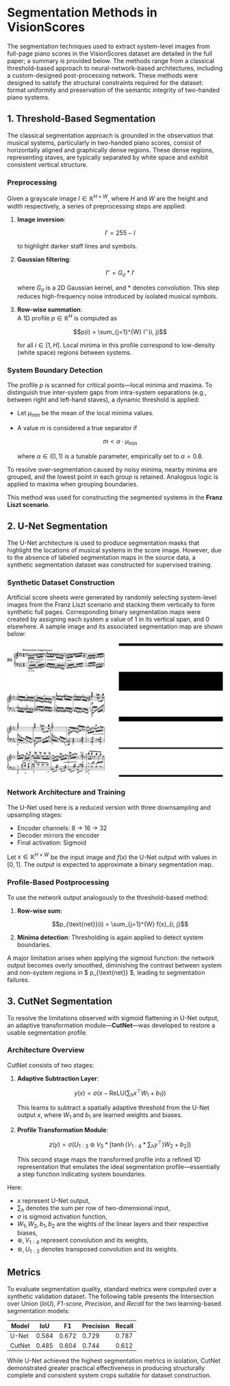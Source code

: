 # Segmentation Methods in VisionScores

The segmentation techniques used to extract system-level images from full-page piano scores in the VisionScores dataset are detailed in the full paper; a summary is provided below. The methods range from a classical threshold-based approach to neural-network-based architectures, including a custom-designed post-processing network. These methods were designed to satisfy the structural constraints required for the dataset: format uniformity and preservation of the semantic integrity of two-handed piano systems.


## 1. Threshold-Based Segmentation

The classical segmentation approach is grounded in the observation that musical systems, particularly in two-handed piano scores, consist of horizontally aligned and graphically dense regions. These dense regions, representing staves, are typically separated by white space and exhibit consistent vertical structure.

### Preprocessing

Given a grayscale image $I \in \mathbb{R}^{H \times W}$, where $H$ and $W$ are the height and width respectively, a series of preprocessing steps are applied:

1. **Image inversion**:

   $$I' = 255 - I$$

   to highlight darker staff lines and symbols.

2. **Gaussian filtering**:

   $$I'' = G_\sigma * I'$$

   where $G_\sigma$ is a 2D Gaussian kernel, and $*$ denotes convolution. This step reduces high-frequency noise introduced by isolated musical symbols.

3. **Row-wise summation**:  
   A 1D profile $p \in \mathbb{R}^H$ is computed as  

   $$p(i) = \sum_{j=1}^{W} I''(i, j)$$  

   for all $i \in [1, H]$. Local minima in this profile correspond to low-density (white space) regions between systems.

### System Boundary Detection

The profile $p$ is scanned for critical points—local minima and maxima. To distinguish true inter-system gaps from intra-system separations (e.g., between right and left-hand staves), a dynamic threshold is applied:

- Let $\mu_{\text{min}}$ be the mean of the local minima values.
- A value $m$ is considered a true separator if

  $$m < \alpha \cdot \mu_{\text{min}}$$

  where $\alpha \in (0,1)$ is a tunable parameter, empirically set to $\alpha = 0.8$.

To resolve over-segmentation caused by noisy minima, nearby minima are grouped, and the lowest point in each group is retained. Analogous logic is applied to maxima when grouping boundaries.

This method was used for constructing the segmented systems in the **Franz Liszt scenario**.


## 2. U-Net Segmentation

The U-Net architecture is used to produce segmentation masks that highlight the locations of musical systems in the score image. However, due to the absence of labeled segmentation maps in the source data, a synthetic segmentation dataset was constructed for supervised training.

### Synthetic Dataset Construction

Artificial score sheets were generated by randomly selecting system-level images from the Franz Liszt scenario and stacking them vertically to form synthetic full pages. Corresponding binary segmentation maps were created by assigning each system a value of 1 in its vertical span, and 0 elsewhere. A sample image and its associated segmentation map are shown below:

![vision_scores_logo](./docs/synthetic_scoreMask.png)

### Network Architecture and Training

The U-Net used here is a reduced version with three downsampling and upsampling stages:

- Encoder channels: 8 → 16 → 32
- Decoder mirrors the encoder
- Final activation: Sigmoid

Let $x \in \mathbb{R}^{H \times W}$ be the input image and $f(x)$ the U-Net output with values in $[0, 1]$. The output is expected to approximate a binary segmentation map.

### Profile-Based Postprocessing

To use the network output analogously to the threshold-based method:

1. **Row-wise sum**:

   $$p_{\text{net}}(i) = \sum_{j=1}^{W} f(x)_{i, j}$$

2. **Minima detection**:
   Thresholding is again applied to detect system boundaries.

A major limitation arises when applying the sigmoid function: the network output becomes overly smoothed, diminishing the contrast between system and non-system regions in $ p_{\text{net}} $, leading to segmentation failures.


## 3. CutNet Segmentation

To resolve the limitations observed with sigmoid flattening in U-Net output, an adaptive transformation module—**CutNet**—was developed to restore a usable segmentation profile.

### Architecture Overview

CutNet consists of two stages:

1. **Adaptive Subtraction Layer**:

   $$y(x) = \sigma \left(x - \text{ReLU}\left( \sum_h x^\top W_1 + b_1 \right) \right)$$

   This learns to subtract a spatially adaptive threshold from the U-Net output $x$, where $W_1$ and $b_1$ are learned weights and biases.

2. **Profile Transformation Module**:

   $$z(y) = \sigma\left(U_{1:3} \circledcirc V_5 \ast \left[ \tanh \left( V_{1:4} \ast \sum_h y^\top \right) W_2 + b_2 \right]\right)$$

   This second stage maps the transformed profile into a refined 1D representation that emulates the ideal segmentation profile—essentially a step function indicating system boundaries.

Here:
- $x$ represent U-Net output,
- $\sum_h$ denotes the sum per row of two-dimensional input,
- $\sigma$ is sigmoid activation function,
- $W_1, W_2, b_1, b_2$ are the wights of the linear layers and their respective biases,
- $\circledast, V_{1:4}$ represent convolution and its weights,
- $\circledcirc, U_{1:3}$ denotes transposed convolution and its weights.



## Metrics

To evaluate segmentation quality, standard metrics were computed over a synthetic validation dataset. The following table presents the Intersection over Union (*IoU*), *F1-score*, *Precision*, and *Recall* for the two learning-based segmentation models:

| Model  | IoU   | F1    | Precision | Recall |
|--------|-------|-------|-----------|--------|
| U-Net  | 0.584 | 0.672 | 0.729     | 0.787  |
| CutNet | 0.485 | 0.604 | 0.744     | 0.612  |

While U-Net achieved the highest segmentation metrics in isolation, CutNet demonstrated greater practical effectiveness in producing structurally complete and consistent system crops suitable for dataset construction.
